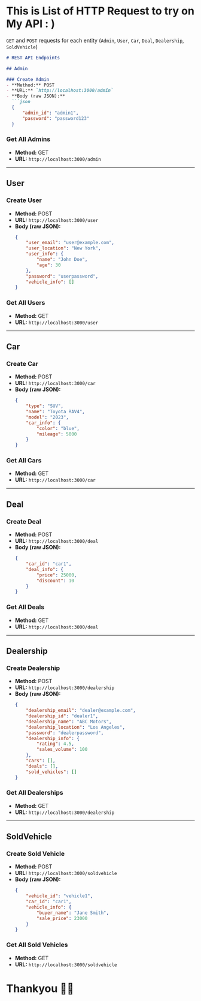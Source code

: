 # This is List of HTTP Request to try on My API : )
`GET` and `POST` requests for each entity (`Admin`, `User`, `Car`, `Deal`, `Dealership`, `SoldVehicle`) 
```markdown
# REST API Endpoints

## Admin

### Create Admin
- **Method:** POST
- **URL:** `http://localhost:3000/admin`
- **Body (raw JSON):**
  ```json
  {
      "admin_id": "admin1",
      "password": "password123"
  }
  ```

### Get All Admins
- **Method:** GET
- **URL:** `http://localhost:3000/admin`

---

## User

### Create User
- **Method:** POST
- **URL:** `http://localhost:3000/user`
- **Body (raw JSON):**
  ```json
  {
      "user_email": "user@example.com",
      "user_location": "New York",
      "user_info": {
          "name": "John Doe",
          "age": 30
      },
      "password": "userpassword",
      "vehicle_info": []
  }
  ```

### Get All Users
- **Method:** GET
- **URL:** `http://localhost:3000/user`

---

## Car

### Create Car
- **Method:** POST
- **URL:** `http://localhost:3000/car`
- **Body (raw JSON):**
  ```json
  {
      "type": "SUV",
      "name": "Toyota RAV4",
      "model": "2023",
      "car_info": {
          "color": "blue",
          "mileage": 5000
      }
  }
  ```

### Get All Cars
- **Method:** GET
- **URL:** `http://localhost:3000/car`

---

## Deal

### Create Deal
- **Method:** POST
- **URL:** `http://localhost:3000/deal`
- **Body (raw JSON):**
  ```json
  {
      "car_id": "car1",
      "deal_info": {
          "price": 25000,
          "discount": 10
      }
  }
  ```

### Get All Deals
- **Method:** GET
- **URL:** `http://localhost:3000/deal`

---

## Dealership

### Create Dealership
- **Method:** POST
- **URL:** `http://localhost:3000/dealership`
- **Body (raw JSON):**
  ```json
  {
      "dealership_email": "dealer@example.com",
      "dealership_id": "dealer1",
      "dealership_name": "ABC Motors",
      "dealership_location": "Los Angeles",
      "password": "dealerpassword",
      "dealership_info": {
          "rating": 4.5,
          "sales_volume": 100
      },
      "cars": [],
      "deals": [],
      "sold_vehicles": []
  }
  ```

### Get All Dealerships
- **Method:** GET
- **URL:** `http://localhost:3000/dealership`

---

## SoldVehicle

### Create Sold Vehicle
- **Method:** POST
- **URL:** `http://localhost:3000/soldvehicle`
- **Body (raw JSON):**
  ```json
  {
      "vehicle_id": "vehicle1",
      "car_id": "car1",
      "vehicle_info": {
          "buyer_name": "Jane Smith",
          "sale_price": 23000
      }
  }
  ```

### Get All Sold Vehicles
- **Method:** GET
- **URL:** `http://localhost:3000/soldvehicle`

# Thankyou 🤌💌
